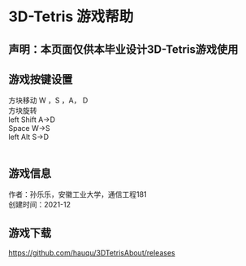 #  3D-Tetris 游戏帮助
## 声明：本页面仅供本毕业设计3D-Tetris游戏使用
## 游戏按键设置
方块移动 W ，S ，A， D<br>
方块旋转<br>
left Shift A->D<br> 
Space W->S <br>
left Alt S->D<br>
<br>
## 游戏信息
作者：孙乐乐，安徽工业大学，通信工程181<br>
创建时间：2021-12<br>
## 游戏下载
https://github.com/hauqu/3DTetrisAbout/releases

